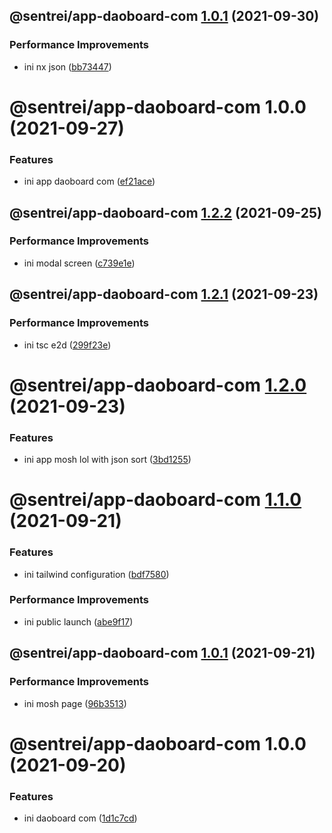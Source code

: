 ## @sentrei/app-daoboard-com [1.0.1](https://github.com/sentrei/sentrei/compare/@sentrei/app-daoboard-com@1.0.0...@sentrei/app-daoboard-com@1.0.1) (2021-09-30)

### Performance Improvements

- ini nx json ([bb73447](https://github.com/sentrei/sentrei/commit/bb7344707a71299d9b38c8903cfad09447757cf7))

# @sentrei/app-daoboard-com 1.0.0 (2021-09-27)

### Features

- ini app daoboard com ([ef21ace](https://github.com/sentrei/sentrei/commit/ef21acece86e574ae2310fce2d96b6d5a9657fee))

## @sentrei/app-daoboard-com [1.2.2](https://github.com/sentrei/sentrei/compare/@sentrei/app-daoboard-com@1.2.1...@sentrei/app-daoboard-com@1.2.2) (2021-09-25)

### Performance Improvements

- ini modal screen ([c739e1e](https://github.com/sentrei/sentrei/commit/c739e1e5a0f16588b574e0b7590d6e2062f90166))

## @sentrei/app-daoboard-com [1.2.1](https://github.com/sentrei/sentrei/compare/@sentrei/app-daoboard-com@1.2.0...@sentrei/app-daoboard-com@1.2.1) (2021-09-23)

### Performance Improvements

- ini tsc e2d ([299f23e](https://github.com/sentrei/sentrei/commit/299f23e4bc09c199ec375ac894f3e8d6709a94be))

# @sentrei/app-daoboard-com [1.2.0](https://github.com/sentrei/sentrei/compare/@sentrei/app-daoboard-com@1.1.0...@sentrei/app-daoboard-com@1.2.0) (2021-09-23)

### Features

- ini app mosh lol with json sort ([3bd1255](https://github.com/sentrei/sentrei/commit/3bd12550f6f1a2be250c0497c665e79e9d1ecd88))

# @sentrei/app-daoboard-com [1.1.0](https://github.com/sentrei/sentrei/compare/@sentrei/app-daoboard-com@1.0.1...@sentrei/app-daoboard-com@1.1.0) (2021-09-21)

### Features

- ini tailwind configuration ([bdf7580](https://github.com/sentrei/sentrei/commit/bdf758072d798b3336c2bbd9f49cdc9933dfc30b))

### Performance Improvements

- ini public launch ([abe9f17](https://github.com/sentrei/sentrei/commit/abe9f17939ccb584b20344b78da6c456ab5aaa26))

## @sentrei/app-daoboard-com [1.0.1](https://github.com/sentrei/sentrei/compare/@sentrei/app-daoboard-com@1.0.0...@sentrei/app-daoboard-com@1.0.1) (2021-09-21)

### Performance Improvements

- ini mosh page ([96b3513](https://github.com/sentrei/sentrei/commit/96b3513604291852036320ce1397125a26ced122))

# @sentrei/app-daoboard-com 1.0.0 (2021-09-20)

### Features

- ini daoboard com ([1d1c7cd](https://github.com/sentrei/sentrei/commit/1d1c7cd333d4544e5f4a5cb26f2ace26aa814497))

